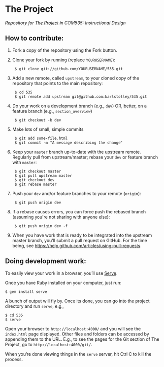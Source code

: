 # The Project
*Repository for [The Project](http://karlstolley.github.com/535/projects.html) in COM535: Instructional Design*

## How to contribute:

1. Fork a copy of the repository using the Fork button.

2. Clone your fork by running (replace ``YOURUSERNAME``):

        $ git clone git://github.com/YOURUSERNAME/535.git

3. Add a new remote, called ``upstream``, to your cloned copy of the repository that points to the main repository:

        $ cd 535
        $ git remote add upstream git@github.com:karlstolley/535.git

4. Do your work on a development branch (e.g., `dev`) OR, better, on a feature branch (e.g., `section_overview`)

        $ git checkout -b dev

5. Make lots of small, simple commits

        $ git add some-file.html
        $ git commit -m "A message describing the change"

6. Keep your `master` branch up-to-date with the upstream remote. Regularly pull from upstream/master; rebase your `dev` or feature branch with ``master``:

        $ git checkout master
        $ git pull upstream master
        $ git checkout dev
        $ git rebase master

7. Push your ``dev`` and/or feature branches to your remote (``origin``):

        $ git push origin dev

8. If a rebase causes errors, you can force push the rebased branch (assuming you're not sharing with anyone else):

        $ git push origin dev -f

9. When you have work that is ready to be integrated into the upstream master branch, you’ll submit a pull request on GitHub. For the time being, see https://help.github.com/articles/using-pull-requests

## Doing development work:

To easily view your work in a browser, you’ll use [Serve](http://get-serve.com/get-started).

Once you have Ruby installed on your computer, just run:

    $ gem install serve

A bunch of output will fly by. Once its done, you can go into the project directory and run ``serve``, e.g.,

    $ cd 535
    $ serve

Open your browser to ``http://localhost:4000/`` and you will see the ``index.html`` page displayed.
Other files and folders can be accessed by appending them to the URL. E.g., to see the pages for the Git section of The Project, go to ``http://localhost:4000/git/``.

When you’re done viewing things in the ``serve`` server, hit Ctrl C to kill the process.

